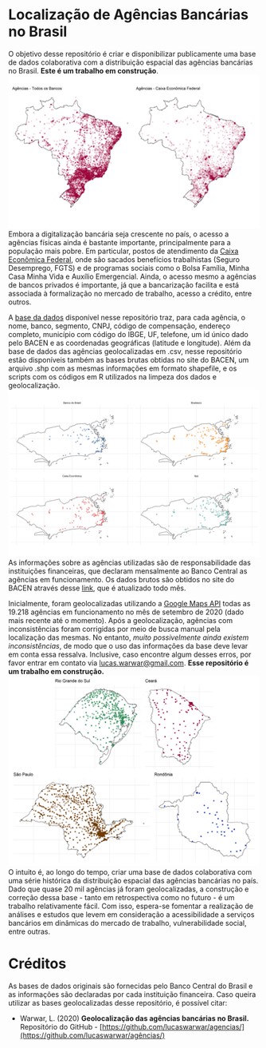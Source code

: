 # Localização de Agências Bancárias no Brasil

O objetivo desse repositório é criar e disponibilizar publicamente uma base de dados colaborativa com a distribuição espacial das agências bancárias no Brasil. **Este é um trabalho em construção**.
![Agências Bancárias no Brasil](img/brasil.png)
Embora a digitalização bancária seja crescente no país, o acesso a agências físicas ainda é bastante importante, principalmente para a população mais pobre. Em particular, postos de atendimento da [Caixa Econômica Federal](https://www.caixa.gov.br/sustentabilidade/investimentos-socioambientais/programas-sociais/Paginas/default.aspx), onde são sacados benefícios trabalhistas (Seguro Desemprego, FGTS) e de programas sociais como o Bolsa Família, Minha Casa Minha Vida e Auxílio Emergencial. Ainda, o acesso mesmo a agências de bancos privados é importante, já que a bancarização facilita e está associada à formalização no mercado de trabalho, acesso a crédito, entre outros.

A [base da dados](https://github.com/lucaswarwar/agencias/blob/main/data/csv/agencias_set20_ok.csv) disponível nesse repositório traz, para cada agência, o nome, banco, segmento, CNPJ, código de compensação, endereço completo, município com código do IBGE, UF, telefone, um id único dado pelo BACEN e as coordenadas geográficas (latitude e longitude). Além da base de dados das agências geolocalizadas em .csv, nesse repositório estão disponíveis também as bases brutas obtidas no site do BACEN, um arquivo .shp com as mesmas informações em formato shapefile, e os scripts com os códigos em R utilizados na limpeza dos dados e geolocalização.
![Agências Bancárias no RJ](img/rj.png)
As informações sobre as agências utilizadas são de responsabilidade das instituições financeiras, que declaram mensalmente ao Banco Central as agências em funcionamento. Os dados brutos são obtidos no site do BACEN através desse [link](https://www.bcb.gov.br/acessoinformacao/legado?url=https:%2F%2Fwww.bcb.gov.br%2Ffis%2Finfo%2Fagencias.asp), que é atualizado todo mês.

Inicialmente, foram geolocalizadas utilizando a [Google Maps API](https://developers.google.com/maps/documentation/geocoding/overview) todas as 19.218 agências em funcionamento no mês de setembro de 2020 (dado mais recente até o momento). Após a geolocalização, agências com inconsistências foram corrigidas por meio de busca manual pela localização das mesmas. No entanto, *muito possivelmente ainda existem inconsistências*, de modo que o uso das informações da base deve levar em conta essa ressalva. Inclusive, caso encontre algum desses erros, por favor entrar em contato via lucas.warwar@gmail.com. **Esse repositório é um trabalho em construção.**
![Agências Bancárias](img/uf.png)
O intuito é, ao longo do tempo, criar uma base de dados colaborativa com uma série histórica da distribuição espacial das agências bancárias no país. Dado que quase 20 mil agências já foram geolocalizadas, a construção e correção dessa base - tanto em retrospectiva como no futuro - é um trabalho relativamente fácil. Com isso, espera-se fomentar a realização de análises e estudos que levem em consideração a acessibilidade a serviços bancários em dinâmicas do mercado de trabalho, vulnerabilidade social, entre outras.

# Créditos

As bases de dados originais são fornecidas pelo Banco Central do Brasil e as informações são declaradas por cada instituição financeira. Caso queira utilizar as bases geolocalizadas desse repositório, é possível citar:

- Warwar, L. (2020) **Geolocalização das agências bancárias no Brasil.** Repositório do GitHub - [https://github.com/lucaswarwar/agencias/](https://github.com/lucaswarwar/agências/)

